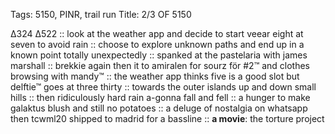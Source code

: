 Tags: 5150, PINR, trail run
Title: 2/3 OF 5150
  
∆324 ∆522 :: look at the weather app and decide to start veear eight at seven to avoid rain :: choose to explore unknown paths and end up in a known point totally unexpectedly :: spanked at the pastelaria with james marshall :: brekkie again then it to amiralen for sourz för #2™ and clothes browsing with mandy™ :: the weather app thinks five is a good slot but delftie™ goes at three thirty :: towards the outer islands up and down small hills :: then ridiculously hard rain a-gonna fall and fell :: a hunger to make galaktus blush and still no potatoes :: a deluge of nostalgia on whatsapp then tcwml20 shipped to madrid for a bassline :: **a movie**: the torture project